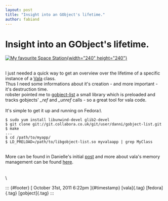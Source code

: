 ```yaml
---
layout: post
title: "Insight into an GObject's lifetime."
author: fabiand
---
```



Insight into an GObject\'s lifetime.
====================================

[![My favourite Space
Station](http://farm1.static.flickr.com/58/154113992_e3abbe0713_m.jpg){width="240"
height="240"}](http://www.flickr.com/photos/jonathan-d/154113992/ "My favourite Space Station von veritech_19 bei Flickr")

\
I just needed a quick way to get an overview over the lifetime of a
specific instance of a [Vala](http://live.gnome.org/Vala) class.\
Thus I need some informations about it's creation - and more important -
it's destruction time.\
robster pointed me to
[gobject-list](http://cgit.collabora.com/git/user/danni/gobject-list.git/)
a small library which is preloaded and tracks gobjects' *\_ref* and
*\_unref* calls - so a great tool for vala code.\
\
It's simple to get it up and running on Fedora:\

    $ sudo yum install libunwind-devel glib2-devel
    $ git clone git://git.collabora.co.uk/git/user/danni/gobject-list.git
    $ make
    ...
    $ cd /path/to/myapp/
    $ LD_PRELOAD=/path/to/libgobject-list.so myvalaapp | grep MyClass

\
More can be found in Danielle's initial
[post](http://blogs.gnome.org/danni/2011/02/17/ld_preload-gobject-lifetime-debugging-tool/)
and more about vala's memory management can be found
[here](https://live.gnome.org/Vala/ReferenceHandling%20).\
\
\
\

::: {#footer}
[ October 31st, 2011 6:22pm ]{#timestamp} [vala]{.tag} [fedora]{.tag}
[gobject]{.tag}
:::
